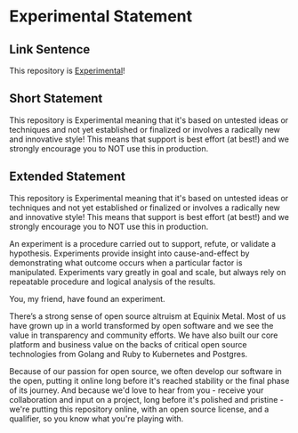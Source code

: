 # Experimental Statement

## Link Sentence
This repository is [Experimental](https://github.com/equinix-labs/equinix-labs/blob/main/experimental-statement.md)!

## Short Statement
This repository is Experimental meaning that it's based on untested ideas or techniques and not yet established or finalized or involves a radically new and innovative style! This means that support is best effort (at best!) and we strongly encourage you to NOT use this in production.

## Extended Statement
This repository is Experimental meaning that it's based on untested ideas or techniques and not yet established or finalized or involves a radically new and innovative style! This means that support is best effort (at best!) and we strongly encourage you to NOT use this in production.

An experiment is a procedure carried out to support, refute, or validate a hypothesis. Experiments provide insight into cause-and-effect by demonstrating what outcome occurs when a particular factor is manipulated. Experiments vary greatly in goal and scale, but always rely on repeatable procedure and logical analysis of the results.

You, my friend, have found an experiment.

There’s a strong sense of open source altruism at Equinix Metal. Most of us have grown up in a world transformed by open software and we see the value in transparency and community efforts. We have also built our core platform and business value on the backs of critical open source technologies from Golang and Ruby to Kubernetes and Postgres. 

Because of our passion for open source, we often develop our software in the open, putting it online long before it's reached stability or the final phase of its journey. And because we'd love to hear from you - receive your collaboration and input on a project, long before it's polished and pristine - we're putting this repository online, with an open source license, and a qualifier, so you know what you're playing with.
